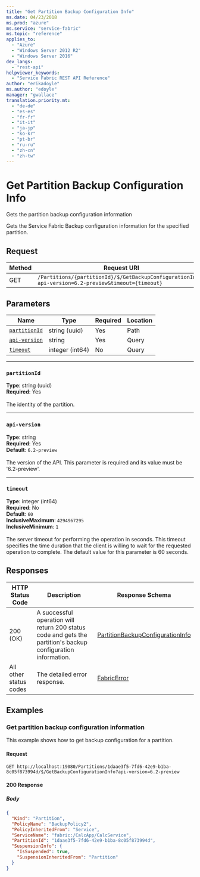 ```yaml
---
title: "Get Partition Backup Configuration Info"
ms.date: 04/23/2018
ms.prod: "azure"
ms.service: "service-fabric"
ms.topic: "reference"
applies_to: 
  - "Azure"
  - "Windows Server 2012 R2"
  - "Windows Server 2016"
dev_langs: 
  - "rest-api"
helpviewer_keywords: 
  - "Service Fabric REST API Reference"
author: "erikadoyle"
ms.author: "edoyle"
manager: "gwallace"
translation.priority.mt: 
  - "de-de"
  - "es-es"
  - "fr-fr"
  - "it-it"
  - "ja-jp"
  - "ko-kr"
  - "pt-br"
  - "ru-ru"
  - "zh-cn"
  - "zh-tw"
---
```

# Get Partition Backup Configuration Info
Gets the partition backup configuration information

Gets the Service Fabric Backup configuration information for the specified partition.


## Request
| Method | Request URI |
| ------ | ----------- |
| GET | `/Partitions/{partitionId}/$/GetBackupConfigurationInfo?api-version=6.2-preview&timeout={timeout}` |


## Parameters
| Name | Type | Required | Location |
| --- | --- | --- | --- |
| [`partitionId`](#partitionid) | string (uuid) | Yes | Path |
| [`api-version`](#api-version) | string | Yes | Query |
| [`timeout`](#timeout) | integer (int64) | No | Query |

____
### `partitionId`
__Type__: string (uuid) <br/>
__Required__: Yes<br/>
<br/>
The identity of the partition.

____
### `api-version`
__Type__: string <br/>
__Required__: Yes<br/>
__Default__: `6.2-preview` <br/>
<br/>
The version of the API. This parameter is required and its value must be '6.2-preview'.


____
### `timeout`
__Type__: integer (int64) <br/>
__Required__: No<br/>
__Default__: `60` <br/>
__InclusiveMaximum__: `4294967295` <br/>
__InclusiveMinimum__: `1` <br/>
<br/>
The server timeout for performing the operation in seconds. This timeout specifies the time duration that the client is willing to wait for the requested operation to complete. The default value for this parameter is 60 seconds.

## Responses

| HTTP Status Code | Description | Response Schema |
| --- | --- | --- |
| 200 (OK) | A successful operation will return 200 status code and gets the partition's backup configuration information.<br/> | [PartitionBackupConfigurationInfo](sfclient-v62-model-partitionbackupconfigurationinfo.md) |
| All other status codes | The detailed error response.<br/> | [FabricError](sfclient-v62-model-fabricerror.md) |

## Examples

### Get partition backup configuration information

This example shows how to get backup configuration for a partition.

#### Request
```
GET http://localhost:19080/Partitions/1daae3f5-7fd6-42e9-b1ba-8c05f873994d/$/GetBackupConfigurationInfo?api-version=6.2-preview
```

#### 200 Response
##### Body
```json
{
  "Kind": "Partition",
  "PolicyName": "BackupPolicy2",
  "PolicyInheritedFrom": "Service",
  "ServiceName": "fabric:/CalcApp/CalcService",
  "PartitionId": "1daae3f5-7fd6-42e9-b1ba-8c05f873994d",
  "SuspensionInfo": {
    "IsSuspended": true,
    "SuspensionInheritedFrom": "Partition"
  }
}
```

